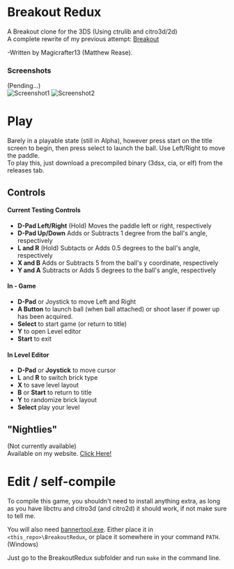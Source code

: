 # Breakout Redux
A Breakout clone for the 3DS (Using ctrulib and citro3d/2d)  
A complete rewrite of my previous attempt: [Breakout](https://github.com/Magicrafter13/Breakout)

-Written by Magicrafter13 (Matthew Rease).

### Screenshots

(Pending...)  
![Screenshot1](/BreakoutLeft.png) ![Screenshot2](/BreakoutRight.png)


# Play

Barely in a playable state (still in Alpha), however press start on the title screen to begin, then press select to launch the ball. Use Left/Right to move the paddle.  
To play this, just download a precompiled binary (3dsx, cia, or elf) from the releases tab.

## Controls

#### Current Testing Controls ####  
* __D-Pad Left/Right__ (Hold) Moves the paddle left or right, respectively
* __D-Pad Up/Down__ Adds or Subtracts 1 degree from the ball's angle, respectively
* __L and R__ (Hold) Subtacts or Adds 0.5 degrees to the ball's angle, respectively
* __X and B__ Adds or Subtracts 5 from the ball's y coordinate, respectively
* __Y and A__ Subtracts or Adds 5 degrees to the ball's angle, respectively

#### In - Game ####  
* __D-Pad__ or Joystick to move Left and Right
* __A Button__ to launch ball (when ball attached) or shoot laser if power up has been acquired.
* __Select__ to start game (or return to title)
* __Y__ to open Level editor
* __Start__ to exit

#### In Level Editor ####  
* __D-Pad__ or __Joystick__ to move cursor
* __L__ and __R__ to switch brick type
* __X__ to save level layout
* __B__ or __Start__ to return to title
* __Y__ to randomize brick layout
* __Select__ play your level

## "Nightlies"  
(Not currently available)  
Available on my website. [Click Here!](https://oldforgeinn.ddns.net/)

# Edit / self-compile  
To compile this game, you shouldn't need to install anything extra, as long as you have libctru and citro3d (and citro2d) it should work, if not make sure to tell me.  

You will also need [bannertool.exe](https://github.com/Steveice10/bannertool/releases). Either place it in `<this_repo>\BreakoutRedux`, or place it somewhere in your command `PATH`. (Windows)

Just go to the BreakoutRedux subfolder and run `make` in the command line.  
